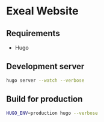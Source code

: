 # Exeal Website

## Requirements

- Hugo

## Development server
```sh
hugo server --watch --verbose
```

## Build for production

```sh
HUGO_ENV=production hugo --verbose
```
